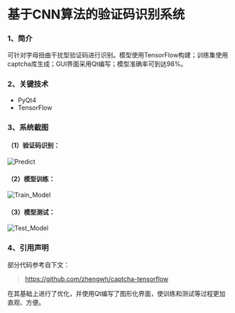 # 基于CNN算法的验证码识别系统
### 1、简介
可针对字母扭曲干扰型验证码进行识别。模型使用TensorFlow构建；训练集使用captcha库生成；GUI界面采用Qt编写；模型准确率可到达98%。

### 2、关键技术
- PyQt4
- TensorFlow

### 3、系统截图
#### （1）验证码识别：
![Predict](https://raw.githubusercontent.com/Xpp521/GUI/master/img/CNN_Captcha_Predict.jpg)

#### （2）模型训练：
![Train_Model](https://raw.githubusercontent.com/Xpp521/GUI/master/img/CNN_Captcha_Train_Model.jpg)

#### （3）模型测试：
![Test_Model](https://raw.githubusercontent.com/Xpp521/GUI/master/img/CNN_Captcha_Test_Model.jpg)

### 4、引用声明
部分代码参考自下文：
> https://github.com/zhengwh/captcha-tensorflow

在其基础上进行了优化，并使用Qt编写了图形化界面，使训练和测试等过程更加直观、方便。